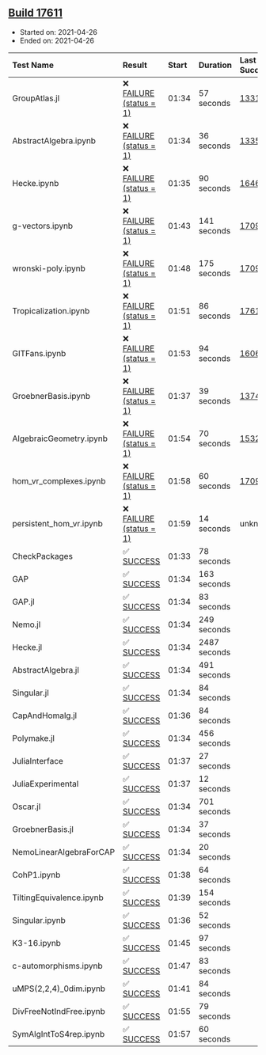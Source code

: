 ## [Build 17611](https://oscarci.mathematik.uni-kl.de/job/oscar/17611/)

* Started on: 2021-04-26
* Ended on: 2021-04-26

| Test Name    | Result | Start | Duration | Last Success | First Failure |
|:-------------|:-------|:------|:---------|:-------------|:--------------|
| GroupAtlas.jl | ❌ [FAILURE (status = 1)](https://oscarci.mathematik.uni-kl.de/job/oscar/17611/artifact/logs/build-17611/GroupAtlas.jl.log) | 01:34 | 57 seconds | [13311](https://oscarci.mathematik.uni-kl.de/job/oscar/13311/) | [13312](https://oscarci.mathematik.uni-kl.de/job/oscar/13312/) |
| AbstractAlgebra.ipynb | ❌ [FAILURE (status = 1)](https://oscarci.mathematik.uni-kl.de/job/oscar/17611/artifact/logs/build-17611/AbstractAlgebra.ipynb.log) | 01:34 | 36 seconds | [13355](https://oscarci.mathematik.uni-kl.de/job/oscar/13355/) | [13356](https://oscarci.mathematik.uni-kl.de/job/oscar/13356/) |
| Hecke.ipynb | ❌ [FAILURE (status = 1)](https://oscarci.mathematik.uni-kl.de/job/oscar/17611/artifact/logs/build-17611/Hecke.ipynb.log) | 01:35 | 90 seconds | [16463](https://oscarci.mathematik.uni-kl.de/job/oscar/16463/) | [16464](https://oscarci.mathematik.uni-kl.de/job/oscar/16464/) |
| g-vectors.ipynb | ❌ [FAILURE (status = 1)](https://oscarci.mathematik.uni-kl.de/job/oscar/17611/artifact/logs/build-17611/g-vectors.ipynb.log) | 01:43 | 141 seconds | [17099](https://oscarci.mathematik.uni-kl.de/job/oscar/17099/) | [17100](https://oscarci.mathematik.uni-kl.de/job/oscar/17100/) |
| wronski-poly.ipynb | ❌ [FAILURE (status = 1)](https://oscarci.mathematik.uni-kl.de/job/oscar/17611/artifact/logs/build-17611/wronski-poly.ipynb.log) | 01:48 | 175 seconds | [17098](https://oscarci.mathematik.uni-kl.de/job/oscar/17098/) | [17099](https://oscarci.mathematik.uni-kl.de/job/oscar/17099/) |
| Tropicalization.ipynb | ❌ [FAILURE (status = 1)](https://oscarci.mathematik.uni-kl.de/job/oscar/17611/artifact/logs/build-17611/Tropicalization.ipynb.log) | 01:51 | 86 seconds | [17610](https://oscarci.mathematik.uni-kl.de/job/oscar/17610/) | [17611](https://oscarci.mathematik.uni-kl.de/job/oscar/17611/) |
| GITFans.ipynb | ❌ [FAILURE (status = 1)](https://oscarci.mathematik.uni-kl.de/job/oscar/17611/artifact/logs/build-17611/GITFans.ipynb.log) | 01:53 | 94 seconds | [16068](https://oscarci.mathematik.uni-kl.de/job/oscar/16068/) | [16069](https://oscarci.mathematik.uni-kl.de/job/oscar/16069/) |
| GroebnerBasis.ipynb | ❌ [FAILURE (status = 1)](https://oscarci.mathematik.uni-kl.de/job/oscar/17611/artifact/logs/build-17611/GroebnerBasis.ipynb.log) | 01:37 | 39 seconds | [13748](https://oscarci.mathematik.uni-kl.de/job/oscar/13748/) | [13749](https://oscarci.mathematik.uni-kl.de/job/oscar/13749/) |
| AlgebraicGeometry.ipynb | ❌ [FAILURE (status = 1)](https://oscarci.mathematik.uni-kl.de/job/oscar/17611/artifact/logs/build-17611/AlgebraicGeometry.ipynb.log) | 01:54 | 70 seconds | [15322](https://oscarci.mathematik.uni-kl.de/job/oscar/15322/) | [15323](https://oscarci.mathematik.uni-kl.de/job/oscar/15323/) |
| hom_vr_complexes.ipynb | ❌ [FAILURE (status = 1)](https://oscarci.mathematik.uni-kl.de/job/oscar/17611/artifact/logs/build-17611/hom_vr_complexes.ipynb.log) | 01:58 | 60 seconds | [17099](https://oscarci.mathematik.uni-kl.de/job/oscar/17099/) | [17100](https://oscarci.mathematik.uni-kl.de/job/oscar/17100/) |
| persistent_hom_vr.ipynb | ❌ [FAILURE (status = 1)](https://oscarci.mathematik.uni-kl.de/job/oscar/17611/artifact/logs/build-17611/persistent_hom_vr.ipynb.log) | 01:59 | 14 seconds | unknown | unknown |
| CheckPackages | ✅ [SUCCESS](https://oscarci.mathematik.uni-kl.de/job/oscar/17611/artifact/logs/build-17611/CheckPackages.log) | 01:33 | 78 seconds |  |  |
| GAP | ✅ [SUCCESS](https://oscarci.mathematik.uni-kl.de/job/oscar/17611/artifact/logs/build-17611/GAP.log) | 01:34 | 163 seconds |  |  |
| GAP.jl | ✅ [SUCCESS](https://oscarci.mathematik.uni-kl.de/job/oscar/17611/artifact/logs/build-17611/GAP.jl.log) | 01:34 | 83 seconds |  |  |
| Nemo.jl | ✅ [SUCCESS](https://oscarci.mathematik.uni-kl.de/job/oscar/17611/artifact/logs/build-17611/Nemo.jl.log) | 01:34 | 249 seconds |  |  |
| Hecke.jl | ✅ [SUCCESS](https://oscarci.mathematik.uni-kl.de/job/oscar/17611/artifact/logs/build-17611/Hecke.jl.log) | 01:34 | 2487 seconds |  |  |
| AbstractAlgebra.jl | ✅ [SUCCESS](https://oscarci.mathematik.uni-kl.de/job/oscar/17611/artifact/logs/build-17611/AbstractAlgebra.jl.log) | 01:34 | 491 seconds |  |  |
| Singular.jl | ✅ [SUCCESS](https://oscarci.mathematik.uni-kl.de/job/oscar/17611/artifact/logs/build-17611/Singular.jl.log) | 01:34 | 84 seconds |  |  |
| CapAndHomalg.jl | ✅ [SUCCESS](https://oscarci.mathematik.uni-kl.de/job/oscar/17611/artifact/logs/build-17611/CapAndHomalg.jl.log) | 01:36 | 84 seconds |  |  |
| Polymake.jl | ✅ [SUCCESS](https://oscarci.mathematik.uni-kl.de/job/oscar/17611/artifact/logs/build-17611/Polymake.jl.log) | 01:34 | 456 seconds |  |  |
| JuliaInterface | ✅ [SUCCESS](https://oscarci.mathematik.uni-kl.de/job/oscar/17611/artifact/logs/build-17611/JuliaInterface.log) | 01:37 | 27 seconds |  |  |
| JuliaExperimental | ✅ [SUCCESS](https://oscarci.mathematik.uni-kl.de/job/oscar/17611/artifact/logs/build-17611/JuliaExperimental.log) | 01:37 | 12 seconds |  |  |
| Oscar.jl | ✅ [SUCCESS](https://oscarci.mathematik.uni-kl.de/job/oscar/17611/artifact/logs/build-17611/Oscar.jl.log) | 01:34 | 701 seconds |  |  |
| GroebnerBasis.jl | ✅ [SUCCESS](https://oscarci.mathematik.uni-kl.de/job/oscar/17611/artifact/logs/build-17611/GroebnerBasis.jl.log) | 01:34 | 37 seconds |  |  |
| NemoLinearAlgebraForCAP | ✅ [SUCCESS](https://oscarci.mathematik.uni-kl.de/job/oscar/17611/artifact/logs/build-17611/NemoLinearAlgebraForCAP.log) | 01:34 | 20 seconds |  |  |
| CohP1.ipynb | ✅ [SUCCESS](https://oscarci.mathematik.uni-kl.de/job/oscar/17611/artifact/logs/build-17611/CohP1.ipynb.log) | 01:38 | 64 seconds |  |  |
| TiltingEquivalence.ipynb | ✅ [SUCCESS](https://oscarci.mathematik.uni-kl.de/job/oscar/17611/artifact/logs/build-17611/TiltingEquivalence.ipynb.log) | 01:39 | 154 seconds |  |  |
| Singular.ipynb | ✅ [SUCCESS](https://oscarci.mathematik.uni-kl.de/job/oscar/17611/artifact/logs/build-17611/Singular.ipynb.log) | 01:36 | 52 seconds |  |  |
| K3-16.ipynb | ✅ [SUCCESS](https://oscarci.mathematik.uni-kl.de/job/oscar/17611/artifact/logs/build-17611/K3-16.ipynb.log) | 01:45 | 97 seconds |  |  |
| c-automorphisms.ipynb | ✅ [SUCCESS](https://oscarci.mathematik.uni-kl.de/job/oscar/17611/artifact/logs/build-17611/c-automorphisms.ipynb.log) | 01:47 | 83 seconds |  |  |
| uMPS(2,2,4)_0dim.ipynb | ✅ [SUCCESS](https://oscarci.mathematik.uni-kl.de/job/oscar/17611/artifact/logs/build-17611/uMPS-2-2-4-_0dim.ipynb.log) | 01:41 | 84 seconds |  |  |
| DivFreeNotIndFree.ipynb | ✅ [SUCCESS](https://oscarci.mathematik.uni-kl.de/job/oscar/17611/artifact/logs/build-17611/DivFreeNotIndFree.ipynb.log) | 01:55 | 79 seconds |  |  |
| SymAlgIntToS4rep.ipynb | ✅ [SUCCESS](https://oscarci.mathematik.uni-kl.de/job/oscar/17611/artifact/logs/build-17611/SymAlgIntToS4rep.ipynb.log) | 01:57 | 60 seconds |  |  |
